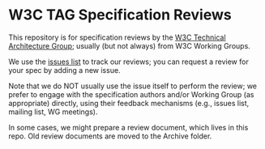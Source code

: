 # W3C TAG Specification Reviews

This repository is for specification reviews by the [W3C Technical Architecture Group](http://www.w3.org/2001/tag/); usually (but not always) from W3C Working Groups.

We use the [issues list](https://github.com/w3ctag/spec-reviews/issues) to track our reviews; you can request a review for your spec by adding a new issue.

Note that we do NOT usually use the issue itself to perform the review; we prefer to engage with the specification authors and/or Working Group (as appropriate) directly, using their feedback mechanisms (e.g., issues list, mailing list, WG meetings). 

In some cases, we might prepare a review document, which lives in this repo. Old review documents are moved to the Archive folder.
